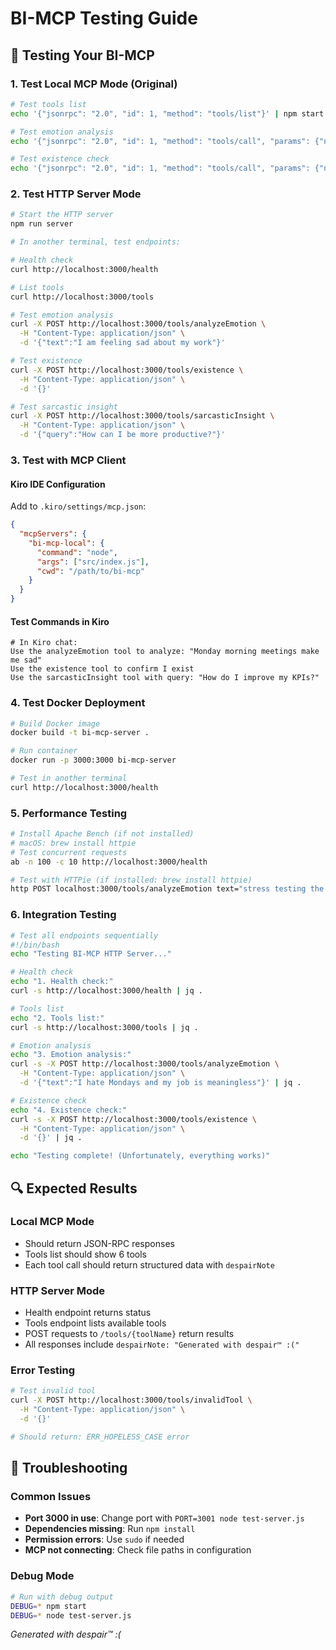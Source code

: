 # BI-MCP Testing Guide

## 🧪 Testing Your BI-MCP

### **1. Test Local MCP Mode (Original)**

```bash
# Test tools list
echo '{"jsonrpc": "2.0", "id": 1, "method": "tools/list"}' | npm start

# Test emotion analysis
echo '{"jsonrpc": "2.0", "id": 1, "method": "tools/call", "params": {"name": "analyzeEmotion", "arguments": {"text": "I am sad"}}}' | npm start

# Test existence check
echo '{"jsonrpc": "2.0", "id": 1, "method": "tools/call", "params": {"name": "existence", "arguments": {}}}' | npm start
```

### **2. Test HTTP Server Mode**

```bash
# Start the HTTP server
npm run server

# In another terminal, test endpoints:

# Health check
curl http://localhost:3000/health

# List tools
curl http://localhost:3000/tools

# Test emotion analysis
curl -X POST http://localhost:3000/tools/analyzeEmotion \
  -H "Content-Type: application/json" \
  -d '{"text":"I am feeling sad about my work"}'

# Test existence
curl -X POST http://localhost:3000/tools/existence \
  -H "Content-Type: application/json" \
  -d '{}'

# Test sarcastic insight
curl -X POST http://localhost:3000/tools/sarcasticInsight \
  -H "Content-Type: application/json" \
  -d '{"query":"How can I be more productive?"}'
```

### **3. Test with MCP Client**

#### **Kiro IDE Configuration**
Add to `.kiro/settings/mcp.json`:
```json
{
  "mcpServers": {
    "bi-mcp-local": {
      "command": "node",
      "args": ["src/index.js"],
      "cwd": "/path/to/bi-mcp"
    }
  }
}
```

#### **Test Commands in Kiro**
```
# In Kiro chat:
Use the analyzeEmotion tool to analyze: "Monday morning meetings make me sad"
Use the existence tool to confirm I exist
Use the sarcasticInsight tool with query: "How do I improve my KPIs?"
```

### **4. Test Docker Deployment**

```bash
# Build Docker image
docker build -t bi-mcp-server .

# Run container
docker run -p 3000:3000 bi-mcp-server

# Test in another terminal
curl http://localhost:3000/health
```

### **5. Performance Testing**

```bash
# Install Apache Bench (if not installed)
# macOS: brew install httpie
# Test concurrent requests
ab -n 100 -c 10 http://localhost:3000/health

# Test with HTTPie (if installed: brew install httpie)
http POST localhost:3000/tools/analyzeEmotion text="stress testing the despair engine"
```

### **6. Integration Testing**

```bash
# Test all endpoints sequentially
#!/bin/bash
echo "Testing BI-MCP HTTP Server..."

# Health check
echo "1. Health check:"
curl -s http://localhost:3000/health | jq .

# Tools list
echo "2. Tools list:"
curl -s http://localhost:3000/tools | jq .

# Emotion analysis
echo "3. Emotion analysis:"
curl -s -X POST http://localhost:3000/tools/analyzeEmotion \
  -H "Content-Type: application/json" \
  -d '{"text":"I hate Mondays and my job is meaningless"}' | jq .

# Existence check
echo "4. Existence check:"
curl -s -X POST http://localhost:3000/tools/existence \
  -H "Content-Type: application/json" \
  -d '{}' | jq .

echo "Testing complete! (Unfortunately, everything works)"
```

## 🔍 **Expected Results**

### **Local MCP Mode**
- Should return JSON-RPC responses
- Tools list should show 6 tools
- Each tool call should return structured data with `despairNote`

### **HTTP Server Mode**
- Health endpoint returns status
- Tools endpoint lists available tools
- POST requests to `/tools/{toolName}` return results
- All responses include `despairNote: "Generated with despair™ :("` 

### **Error Testing**
```bash
# Test invalid tool
curl -X POST http://localhost:3000/tools/invalidTool \
  -H "Content-Type: application/json" \
  -d '{}'

# Should return: ERR_HOPELESS_CASE error
```

## 🐛 **Troubleshooting**

### **Common Issues**
- **Port 3000 in use**: Change port with `PORT=3001 node test-server.js`
- **Dependencies missing**: Run `npm install`
- **Permission errors**: Use `sudo` if needed
- **MCP not connecting**: Check file paths in configuration

### **Debug Mode**
```bash
# Run with debug output
DEBUG=* npm start
DEBUG=* node test-server.js
```

*Generated with despair™ :(*